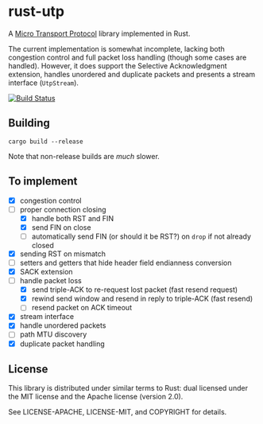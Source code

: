 # rust-utp

A [Micro Transport Protocol](http://www.bittorrent.org/beps/bep_0029.html) library implemented in Rust.

The current implementation is somewhat incomplete, lacking both congestion
control and full packet loss handling (though some cases are handled). However,
it does support the Selective Acknowledgment extension, handles unordered and
duplicate packets and presents a stream interface (`UtpStream`).

[![Build Status](https://api.travis-ci.org/meqif/rust-utp.svg)](https://travis-ci.org/meqif/rust-utp)

## Building

`cargo build --release`

Note that non-release builds are *much* slower.

## To implement

- [x] congestion control
- [ ] proper connection closing
    - [x] handle both RST and FIN
    - [x] send FIN on close
    - [ ] automatically send FIN (or should it be RST?) on `drop` if not already closed
- [x] sending RST on mismatch
- [ ] setters and getters that hide header field endianness conversion
- [x] SACK extension
- [ ] handle packet loss
    - [x] send triple-ACK to re-request lost packet (fast resend request)
    - [x] rewind send window and resend in reply to triple-ACK (fast resend)
    - [ ] resend packet on ACK timeout
- [x] stream interface
- [x] handle unordered packets
- [ ] path MTU discovery
- [x] duplicate packet handling

## License

This library is distributed under similar terms to Rust: dual licensed under the MIT license and the Apache license (version 2.0).

See LICENSE-APACHE, LICENSE-MIT, and COPYRIGHT for details.
